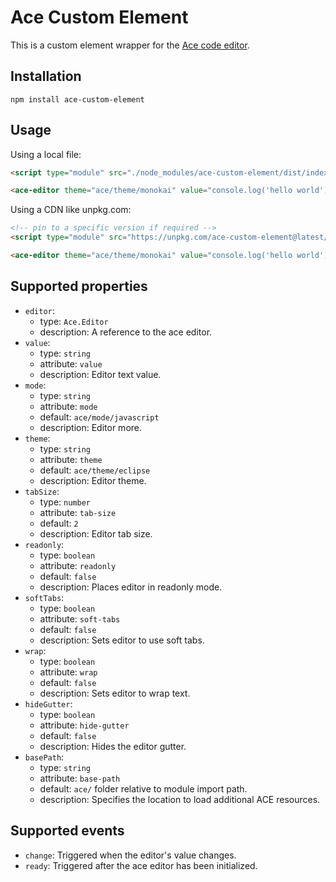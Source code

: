 # Ace Custom Element

This is a custom element wrapper for the [Ace code editor](https://ace.c9.io/).

## Installation

```
npm install ace-custom-element
```

## Usage

Using a local file:

```html
<script type="module" src="./node_modules/ace-custom-element/dist/index.min.js"></script>

<ace-editor theme="ace/theme/monokai" value="console.log('hello world');"></ace-editor>
```

Using a CDN like unpkg.com:

```html
<!-- pin to a specific version if required -->
<script type="module" src="https://unpkg.com/ace-custom-element@latest/dist/index.min.js"></script>

<ace-editor theme="ace/theme/monokai" value="console.log('hello world');"></ace-editor>
```

## Supported properties

- `editor`:
  - type: `Ace.Editor`
  - description: A reference to the ace editor.
- `value`:
  - type: `string`
  - attribute: `value`
  - description: Editor text value.
- `mode`:
  - type: `string`
  - attribute: `mode`
  - default: `ace/mode/javascript`
  - description: Editor more.
- `theme`:
  - type: `string`
  - attribute: `theme`
  - default: `ace/theme/eclipse`
  - description: Editor theme.
- `tabSize`:
  - type: `number`
  - attribute: `tab-size`
  - default: `2`
  - description: Editor tab size.
- `readonly`:
  - type: `boolean`
  - attribute: `readonly`
  - default: `false`
  - description: Places editor in readonly mode.
- `softTabs`:
  - type: `boolean`
  - attribute: `soft-tabs`
  - default: `false`
  - description: Sets editor to use soft tabs.
- `wrap`:
  - type: `boolean`
  - attribute: `wrap`
  - default: `false`
  - description: Sets editor to wrap text.
- `hideGutter`:
  - type: `boolean`
  - attribute: `hide-gutter`
  - default: `false`
  - description: Hides the editor gutter.
- `basePath`:
  - type: `string`
  - attribute: `base-path`
  - default: `ace/` folder relative to module import path.
  - description: Specifies the location to load additional ACE resources.

## Supported events

- `change`: Triggered when the editor's value changes.
- `ready`: Triggered after the ace editor has been initialized.
